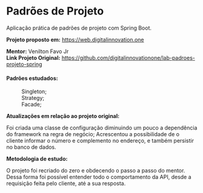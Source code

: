 # Padrões de Projeto
Aplicação prática de padrões de projeto com Spring Boot.

<b>Projeto proposto em:</b> https://web.digitalinnovation.one

<b>Mentor:</b> Venilton Favo Jr <br>
<b>Link Projeto Original:</b> https://github.com/digitalinnovationone/lab-padroes-projeto-spring

<h4>Padrões estudados:</h4>
<dl>
  <dd>Singleton;</dd>
  <dd>Strategy;</dd>
  <dd>Facade;</dd>
</dl>

<p><b>Atualizações em relação ao projeto original:</b></p>
<p>Foi criada uma classe de configuração diminuindo um pouco a dependência do framework na regra de negócio;
Acrescentou a possibilidade de o cliente informar o número e complemento no endereço,  e também persistir no banco de dados.</p>

<p><b>Metodologia de estudo:</b></p>
<p>O projeto foi recriado do zero e obdecendo o passo a passo do mentor. Dessa forma foi possível entender todo o comportamento da API, desde a requisição feita pelo cliente,
até a sua resposta.</p>


